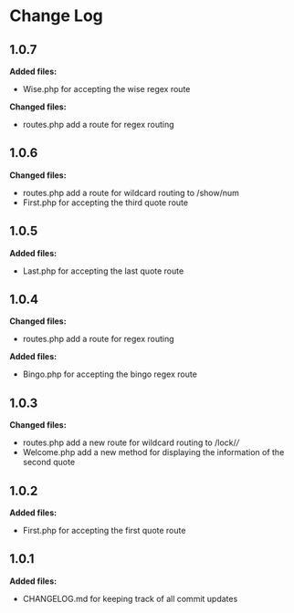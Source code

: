 # Change Log

## 1.0.7
**Added files:**
- Wise.php for accepting the wise regex route

**Changed files:**
- routes.php add a route for regex routing

## 1.0.6
**Changed files:**
- routes.php add a route for wildcard routing to /show/num
- First.php for accepting the third quote route

## 1.0.5
**Added files:**
- Last.php for accepting the last quote route

## 1.0.4
**Changed files:**
- routes.php add a route for regex routing

**Added files:**
- Bingo.php for accepting the bingo regex route

## 1.0.3
**Changed files:**
- routes.php add a new route for wildcard routing to /lock/*/*
- Welcome.php add a new method for displaying the information of the second quote

## 1.0.2
**Added files:**
- First.php for accepting the first quote route

## 1.0.1
**Added files:**
- CHANGELOG.md for keeping track of all commit updates
